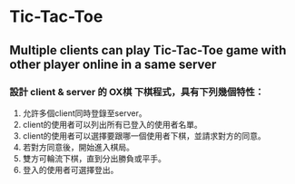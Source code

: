 # Tic-Tac-Toe
## Multiple clients can play Tic-Tac-Toe game with other player online in a same server

### 設計 client & server 的 OX棋 下棋程式，具有下列幾個特性：
1. 允許多個client同時登錄至server。
2. client的使用者可以列出所有已登入的使用者名單。
3. client的使用者可以選擇要跟哪一個使用者下棋，並請求對方的同意。
4. 若對方同意後，開始進入棋局。
5. 雙方可輪流下棋，直到分出勝負或平手。
6. 登入的使用者可選擇登出。

